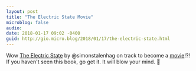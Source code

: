 ```yaml
---
layout: post
title: "The Electric State Movie"
microblog: false
audio: 
date: 2018-01-17 09:02 -0400
guid: http://gio.micro.blog/2018/01/17/the-electric-state.html
---
```

Wow [The Electric State](https://www.kickstarter.com/projects/1192053011/the-electric-state-simon-stalenhags-new-narrative) by @simonstalenhag on track to become a [movie](http://deadline.com/2017/12/the-electric-state-andy-muschietti-russo-brothers-simon-stalenhag-1202227395/)!?!
If you haven't seen this book, go get it. It will blow your mind. 🤯
